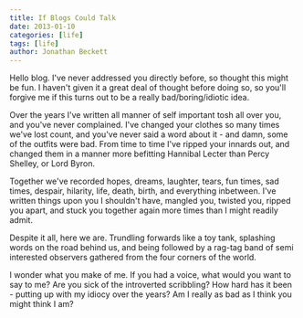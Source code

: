 ```yaml
---
title: If Blogs Could Talk
date: 2013-01-10
categories: [life]
tags: [life]
author: Jonathan Beckett
---
```


Hello blog. I've never addressed you directly before, so thought this might be fun. I haven't given it a great deal of thought before doing so, so you'll forgive me if this turns out to be a really bad/boring/idiotic idea.

Over the years I've written all manner of self important tosh all over you, and you've never complained. I've changed your clothes so many times we've lost count, and you've never said a word about it - and damn, some of the outfits were bad. From time to time I've ripped your innards out, and changed them in a manner more befitting Hannibal Lecter than Percy Shelley, or Lord Byron.

Together we've recorded hopes, dreams, laughter, tears, fun times, sad times, despair, hilarity, life, death, birth, and everything inbetween. I've written things upon you I shouldn't have, mangled you, twisted you, ripped you apart, and stuck you together again more times than I might readily admit.

Despite it all, here we are. Trundling forwards like a toy tank, splashing words on the road behind us, and being followed by a rag-tag band of semi interested observers gathered from the four corners of the world.

I wonder what you make of me. If you had a voice, what would you want to say to me? Are you sick of the introverted scribbling? How hard has it been - putting up with my idiocy over the years? Am I really as bad as I think you might think I am?